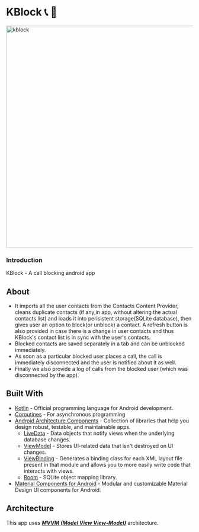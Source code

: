 # KBlock :telephone_receiver: :no_entry_sign:

<img width="600" alt="kblock" src="https://user-images.githubusercontent.com/60653277/142725041-9942e985-96fd-4edc-ad12-3ec3d41b8f2e.png">

### Introduction

KBlock - A call blocking android app

## About
- It imports all the user contacts from the Contacts Content Provider, cleans duplicate contacts (if any,in app, without altering the actual contacts list) and loads it into perisistent storage(SQLite database), then gives user an option to block(or unblock) a contact. A refresh button is also provided in case there is a change in user contacts and thus KBlock's contact list is in sync with the user's contacts.
- Blocked contacts are saved separately in a tab and can be unblocked immediately.
- As soon as a particular blocked user places a call, the call is immediately disconnected and the user is notified about it as well.
- Finally we also provide a log of calls from the blocked user (which was disconnected by the app).

## Built With
- [Kotlin](https://kotlinlang.org/) - Official programming language for Android development.
- [Coroutines](https://kotlinlang.org/docs/reference/coroutines-overview.html) - For asynchronous programming
- [Android Architecture Components](https://developer.android.com/topic/libraries/architecture) - Collection of libraries that help you design robust, testable, and maintainable apps.
  - [LiveData](https://developer.android.com/topic/libraries/architecture/livedata) - Data objects that notify views when the underlying database changes.
  - [ViewModel](https://developer.android.com/topic/libraries/architecture/viewmodel) - Stores UI-related data that isn't destroyed on UI changes. 
  - [ViewBinding](https://developer.android.com/topic/libraries/view-binding) - Generates a binding class for each XML layout file present in that module and allows you to more easily write code that interacts with views.
  - [Room](https://developer.android.com/topic/libraries/architecture/room) - SQLite object mapping library.
- [Material Components for Android](https://github.com/material-components/material-components-android) - Modular and customizable Material Design UI components for Android.

## Architecture
This app uses [***MVVM (Model View View-Model)***](https://developer.android.com/jetpack/docs/guide#recommended-app-arch) architecture.



